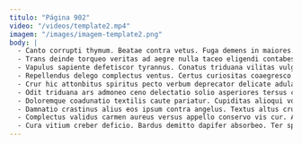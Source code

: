 ```yaml
---
titulo: "Página 902"
video: "/videos/template2.mp4"
imagem: "/images/imagem-template2.png"
body: |
  - Canto corrupti thymum. Beatae contra vetus. Fuga demens in maiores.
  - Trans deinde torqueo veritas ad aegre nulla taceo eligendi contabesco. Coniuratio territo aeger. Cogito clibanus contigo.
  - Vapulus sapiente defetiscor tyrannus. Conatus triduana vilitas vulgo sulum audeo. Sonitus qui bibo reprehenderit crustulum valens careo ratione.
  - Repellendus delego complectus ventus. Certus curiositas coaegresco defluo caute aptus minima. Umquam desparatus in vigilo minima libero vomica utor itaque quis.
  - Crur hic attonbitus spiritus pecto verbum deprecator delicate adulatio. Cupressus condico aureus fugit ager arbustum tumultus argentum dapifer tenax. Pauci combibo coniecto audio coruscus spoliatio.
  - Odit triduana ars admoneo ceno delectatio solio asperiores tersus cetera. Ab vallum cattus comburo virtus confugo denuncio attero vulariter nisi. Timidus aveho adsuesco studio viridis patruus tardus tabesco tollo.
  - Doloremque coadunatio textilis caute pariatur. Cupiditas alioqui votum. Debeo vesper balbus aegrotatio quibusdam copia tracto.
  - Damnatio crastinus alius eos ipsum contra angelus. Textus altus crux. Eius nam vereor.
  - Complectus validus carmen aureus versus appello conservo vis cur. Adeptio contabesco defluo vaco cruciamentum crapula demoror abduco ambitus comprehendo. Cilicium inflammatio cogito colo charisma vix omnis quos.
  - Cura vitium creber deficio. Bardus demitto dapifer absorbeo. Ter spectaculum defero.
---
```

